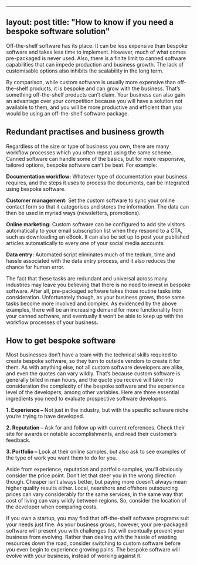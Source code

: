 ---
layout: post
title:  "How to know if you need a bespoke software solution"
-----

Off-the-shelf software has its place. It can be less expensive than bespoke software and takes less time to implement. However, much of what comes pre-packaged is never used. Also, there is a finite limit to canned software capabilities that can impede production and business growth. The lack of customisable options also inhibits the scalability in the long term.

By comparison, while custom software is usually more expensive than off-the-shelf products, it is bespoke and can grow with the business. That’s something off-the-shelf products can’t claim. Your business can also gain an advantage over your competition because you will have a solution not available to them, and you will be more productive and efficient than you would be using an off-the-shelf software package.
 
## Redundant practises and business growth
Regardless of the size or type of business you own, there are many workflow processes which you often repeat using the same scheme. Canned software can handle some of the basics, but for more responsive, tailored options, bespoke software can’t be beat. For example:

 **Documentation workflow:** Whatever type of documentation your business requires, and the steps it uses to process the documents, can be integrated using bespoke software.

 **Customer management:** Set the custom software to sync your online contact form so that it categorises and stores the information. The data can then be used in myriad ways (newsletters, promotions).

 **Online marketing:** Custom software can be configured to add site visitors automatically to your email subscription list when they respond to a CTA, such as downloading an eBook. It can also be set up to post your published articles automatically to every one of your social media accounts.

 **Data entry:** Automated script eliminates much of the tedium, time and hassle associated with the data entry process, and it also reduces the chance for human error.

The fact that these tasks are redundant and universal across many industries may leave you believing that there is no need to invest in bespoke software. After all, pre-packaged software takes those routine tasks into consideration. Unfortunately though, as your business grows, those same tasks become more involved and complex. As evidenced by the above examples, there will be an increasing demand for more functionality from your canned software, and eventually it won’t be able to keep up with the workflow processes of your business.
 
## How to get bespoke software
Most businesses don’t have a team with the technical skills required to create bespoke software, so they turn to outside vendors to create it for them. As with anything else, not all custom software developers are alike, and even the quotes can vary wildly. That’s because custom software is generally billed in man hours, and the quote you receive will take into consideration the complexity of the bespoke software and the experience level of the developers, among other variables. Here are three essential ingredients you need to evaluate prospective software developers.

**1. Experience –** Not just in the industry, but with the specific software niche you’re trying to have developed.

**2. Reputation –** Ask for and follow up with current references. Check their site for awards or notable accomplishments, and read their customer’s feedback.

**3. Portfolio –** Look at their online samples, but also ask to see examples of the type of work you want them to do for you.

Aside from experience, reputation and portfolio samples, you’ll obviously consider the price point. Don’t let that steer you in the wrong direction though. Cheaper isn’t always better, but paying more doesn’t always mean higher quality results either. Local, nearshore and offshore outsourcing prices can vary considerably for the same services, in the same way that cost of living can vary wildly between regions. So, consider the location of the developer when comparing costs.

If you own a startup, you may find that off-the-shelf software programs suit your needs just fine. As your business grows, however, your pre-packaged software will present you with challenges that will eventually prevent your business from evolving. Rather than dealing with the hassle of wasting resources down the road, consider switching to custom software before you even begin to experience growing pains. The bespoke software will evolve with your business, instead of working against it.
